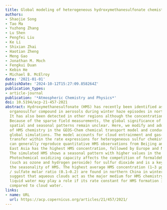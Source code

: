 ```yaml
---
title: Global modeling of heterogeneous hydroxymethanesulfonate chemistry
authors:
- Shaojie Song
- Tao Ma
- Yuzhong Zhang
- Lu Shen
- Pengfei Liu
- Ke Li
- Shixian Zhai
- Haotian Zheng
- Meng Gao
- Jonathan M. Moch
- Fengkui Duan
- Kebin He
- Michael B. McElroy
date: '2021-01-01'
publishDate: '2024-10-12T15:27:09.858264Z'
publication_types:
- article-journal
publication: '*Atmospheric Chemistry and Physics*'
doi: 10.5194/acp-21-457-2021
abstract: Hydroxymethanesulfonate (HMS) has recently been identified as an abundant
  organosulfur compound in aerosols during winter haze episodes in northern China.
  It has also been detected in other regions although the concentrations are low.
  Because of the sparse field measurements, the global significance of HMS and its
  spatial and seasonal patterns remain unclear. Here, we modify and add to the implementation
  of HMS chemistry in the GEOS-Chem chemical transport model and conduct multiple
  global simulations. The model accounts for cloud entrainment and gas–aqueous mass
  transfer within the rate expressions for heterogeneous sulfur chemistry. Our simulations
  can generally reproduce quantitative HMS observations from Beijing and show that
  East Asia has the highest HMS concentration, followed by Europe and North America.
  The simulated HMS shows a seasonal pattern with higher values in the colder period.
  Photochemical oxidizing capacity affects the competition of formaldehyde with oxidants
  (such as ozone and hydrogen peroxide) for sulfur dioxide and is a key factor influencing
  the seasonality of HMS. The highest average HMS concentration (1–3 µg m−3) and HMS
  ∕ sulfate molar ratio (0.1–0.2) are found in northern China in winter. The simulations
  suggest that aqueous clouds act as the major medium for HMS chemistry while aerosol
  liquid water may play a role if its rate constant for HMS formation is greatly enhanced
  compared to cloud water.
links:
- name: URL
  url: https://acp.copernicus.org/articles/21/457/2021/
---
```

